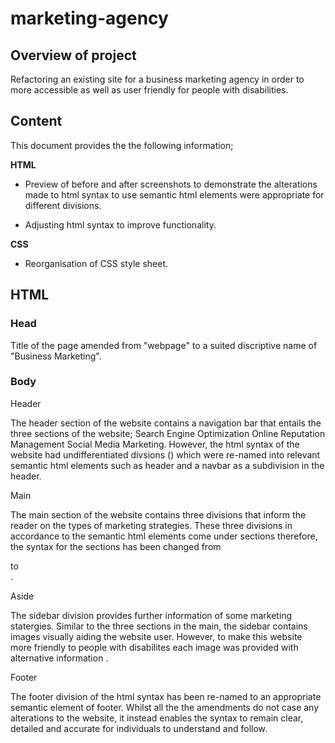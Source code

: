 # marketing-agency

## Overview of project

Refactoring an existing site for a business marketing agency in order to more accessible as well as user friendly for people with disabilities.

## Content

This document provides the the following information;

**HTML**

- Preview of before and after screenshots to demonstrate the alterations made to html syntax to use semantic html elements were appropriate for different divisions.

- Adjusting html syntax to improve functionality.

**CSS**

- Reorganisation of CSS style sheet.

## HTML

### Head

Title of the page amended from "webpage" to a suited discriptive name of "Business Marketing".

### Body

Header

The header section of the website contains a navigation bar that entails the three sections of the website; Search Engine Optimization Online Reputation Management Social Media Marketing. However, the html syntax of the website had undifferentiated divsions (<divs>) which were re-named into relevant semantic html elements such as header and a navbar as a subdivision in the header.

Main

The main section of the website contains three divisions that inform the reader on the types of marketing strategies. These three divisions in accordance to the semantic html elements come under sections therefore, the syntax for the sections has been changed from <div> to <section>.

Aside

The sidebar division provides further information of some marketing statergies. Similar to the three sections in the main, the sidebar contains images visually aiding the website user. However, to make
this website more friendly to people with disabilites each image was provided with alternative information <alt attributes>.

Footer

The footer division of the html syntax has been re-named to an appropriate semantic element of footer. Whilst all the the amendments do not case any alterations to the website, it instead enables the syntax to remain clear, detailed and accurate for individuals to understand and follow.
